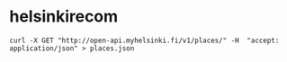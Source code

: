 # helsinkirecom

`curl -X GET "http://open-api.myhelsinki.fi/v1/places/" -H  "accept: application/json" > places.json`
